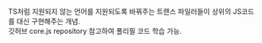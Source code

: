 TS처럼 지원되지 않는 언어를 지원되도록 바꿔주는 트랜스 파일러들이 상위의 JS코드를 대신 구현해주는 개념.   
깃허브 core.js repository 참고하여 폴리필 코드 학습 가능.